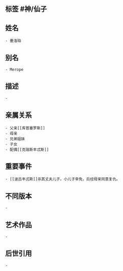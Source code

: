 ## 标签  #神/仙子
## 姓名
	- 墨洛珀
## 别名
	- Merope
## 描述
	-
## 亲属关系
	- 父亲[[库普塞罗斯]]
	- 母亲
	- 兄弟姐妹
	- 子女
	- 配偶[[克瑞斯丰忒斯]]
## 重要事件
	- [[波吕丰忒斯]]杀其丈夫儿子。小儿子幸免，后经母亲同意复仇。
## 不同版本
	-
## 艺术作品
	-
## 后世引用
	-

